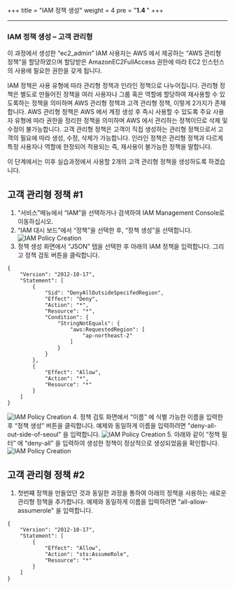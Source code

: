 +++
title = "IAM 정책 생성"
weight = 4
pre = "<b>1.4 </b>"
+++

* * *
### IAM 정책 생성 – 고객 관리형 
이 과정에서 생성한 “ec2_admin” IAM 사용자는 AWS 에서 제공하는 “AWS 관리형 정책”을 할당하였으며 할당받은 AmazonEC2FullAccess 권한에 따라 EC2 인스턴스의 사용에 필요한 권한을 갖게 됩니다.

IAM 정책은 사용 유형에 따라 관리형 정책과 인라인 정책으로 나누어집니다. 관리형 정책은 별도로 만들어진 정책을 여러 사용자나 그룹 혹은 역할에 할당하여 재사용할 수 있도록하는 정책을 의미하며 AWS 관리형 정책과 고객 관리형 정책, 이렇게 2가지가 존재합니다. AWS 관리형 정책은 AWS 에서 계정 생성 후 즉시 사용할 수 있도록 주요 사용자 유형에 따라 권한을 정리한 정책을 의미하며 AWS 에서 관리하는 정책이므로 삭제 및 수정이 불가능합니다. 고객 관리형 정책은 고객이 직접 생성하는 관리형 정책으로서 고객의 필요에 따라 생성, 수정, 삭제가 가능합니다. 인라인 정책은 관리형 정책과 다르게 특정 사용자나 역할에 한정되어 적용되는 즉, 재사용이 불가능한 정책을 말합니다. 

이 단계에서는 이후 실습과정에서 사용할 2개의 고객 관리형 정책을 생성하도록 하겠습니다.

## 고객 관리형 정책 #1
1. “서비스”메뉴에서 “IAM”을 선택하거나 검색하여 IAM Management Console로 이동하십시오.
2. “IAM 대시 보드”에서 “정책”을 선택한 후, “정책 생성”을 선택합니다.
![IAM Policy Creation](/images/iam_addpolicy.png)
3. 정책 생성 화면에서 “JSON” 탭을 선택한 후 아래의 IAM 정책을 입력합니다. 그리고 정책 검토 버튼을 클릭합니다.
```
{
    "Version": "2012-10-17",
    "Statement": [
        {
            "Sid": "DenyAllOutsideSpecifedRegion",
            "Effect": "Deny",
            "Action": "*",
            "Resource": "*",
            "Condition": {
                "StringNotEquals": {
                    "aws:RequestedRegion": [
                        "ap-northeast-2"
                    ]
                }
            }
        },
        {
            "Effect": "Allow",
            "Action": "*",
            "Resource": "*"
        }
    ]
}
```
![IAM Policy Creation](/images/iam_policyreview.png)
4. 정책 검토 화면에서 “이름” 에 식별 가능한 이름을 입력한 후 “정책 생성” 버튼을 클릭합니다. 예제와 동일하게 이름을 입력하려면 "deny-all-out-side-of-seoul" 을 입력합니다.
![IAM Policy Creation](/images/iam_createpolicy.png)
5. 아래와 같이 “정책 필터” 에 “deny-all” 을 입력하여 생성한 정책이 정상적으로 생성되었음을 확인합니다.
![IAM Policy Creation](/images/iam_listpolicy.png)

## 고객 관리형 정책 #2
1. 첫번쨰 정책을 만들었던 것과 동일한 과정을 통하여 아래의 정책을 사용하는 새로운 관리형 정책을 추가합니다. 예제와 동일하게 이름을 입력하려면 "all-allow-assumerole" 을 입력합니다.
```
{
    "Version": "2012-10-17",
    "Statement": [
        {
            "Effect": "Allow",
            "Action": "sts:AssumeRole",
            "Resource": "*"
        }
    ]
}
```